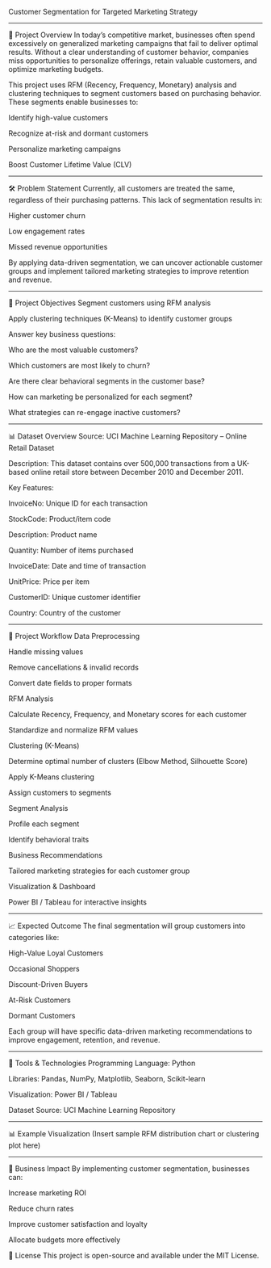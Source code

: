 Customer Segmentation for Targeted Marketing Strategy

---

📌 Project Overview
In today’s competitive market, businesses often spend excessively on generalized marketing campaigns that fail to deliver optimal results. Without a clear understanding of customer behavior, companies miss opportunities to personalize offerings, retain valuable customers, and optimize marketing budgets.

This project uses RFM (Recency, Frequency, Monetary) analysis and clustering techniques to segment customers based on purchasing behavior. These segments enable businesses to:

Identify high-value customers

Recognize at-risk and dormant customers

Personalize marketing campaigns

Boost Customer Lifetime Value (CLV)

---

🛠 Problem Statement
Currently, all customers are treated the same, regardless of their purchasing patterns. This lack of segmentation results in:

Higher customer churn

Low engagement rates

Missed revenue opportunities

By applying data-driven segmentation, we can uncover actionable customer groups and implement tailored marketing strategies to improve retention and revenue.

---

🎯 Project Objectives
Segment customers using RFM analysis

Apply clustering techniques (K-Means) to identify customer groups

Answer key business questions:

Who are the most valuable customers?

Which customers are most likely to churn?

Are there clear behavioral segments in the customer base?

How can marketing be personalized for each segment?

What strategies can re-engage inactive customers?

---

📊 Dataset Overview
Source: UCI Machine Learning Repository – Online Retail Dataset

Description:
This dataset contains over 500,000 transactions from a UK-based online retail store between December 2010 and December 2011.

Key Features:

InvoiceNo: Unique ID for each transaction

StockCode: Product/item code

Description: Product name

Quantity: Number of items purchased

InvoiceDate: Date and time of transaction

UnitPrice: Price per item

CustomerID: Unique customer identifier

Country: Country of the customer

---

📂 Project Workflow
Data Preprocessing

Handle missing values

Remove cancellations & invalid records

Convert date fields to proper formats

RFM Analysis

Calculate Recency, Frequency, and Monetary scores for each customer

Standardize and normalize RFM values

Clustering (K-Means)

Determine optimal number of clusters (Elbow Method, Silhouette Score)

Apply K-Means clustering

Assign customers to segments

Segment Analysis

Profile each segment

Identify behavioral traits

Business Recommendations

Tailored marketing strategies for each customer group

Visualization & Dashboard

Power BI / Tableau for interactive insights

---

📈 Expected Outcome
The final segmentation will group customers into categories like:

High-Value Loyal Customers

Occasional Shoppers

Discount-Driven Buyers

At-Risk Customers

Dormant Customers

Each group will have specific data-driven marketing recommendations to improve engagement, retention, and revenue.

---

🧰 Tools & Technologies
Programming Language: Python

Libraries: Pandas, NumPy, Matplotlib, Seaborn, Scikit-learn

Visualization: Power BI / Tableau

Dataset Source: UCI Machine Learning Repository

---

📊 Example Visualization
(Insert sample RFM distribution chart or clustering plot here)

---

📌 Business Impact
By implementing customer segmentation, businesses can:

Increase marketing ROI

Reduce churn rates

Improve customer satisfaction and loyalty

Allocate budgets more effectively

📜 License
This project is open-source and available under the MIT License.
